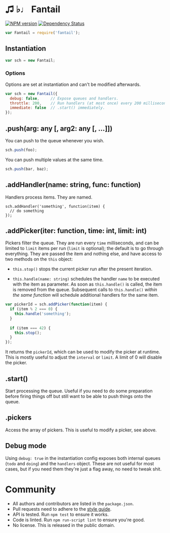 ♫ ♭♩ Fantail
============

[![NPM version](https://badge.fury.io/js/fantail.png)](http://npmjs.org/package/fantail)
[![Dependency Status](https://gemnasium.com/passcod/fantail.png)](https://gemnasium.com/passcod/fantail)

```javascript
var Fantail = require('fantail');
```


## Instantiation

```javascript
var sch = new Fantail;
```

### Options

Options are set at instantiation and can't be modified afterwards.

```javascript
var sch = new Fantail({
  debug: false,     // Expose queues and handlers.
  throttle: 200,    // Run handlers (at most once) every 200 milliseconds
  immediate: false  // .start() immediately.
});
```


## .push(arg: any [, arg2: any [, …]])

You can push to the queue whenever you wish.

```javascript
sch.push(foo);
```

You can push multiple values at the same time.

```javascript
sch.push(bar, baz);
```


## .addHandler(name: string, func: function)

Handlers process items. They are named.

```javacript
sch.addHandler('something', function(item) {
  // do something
});
```


## .addPicker(iter: function, time: int, limit: int)

Pickers filter the queue. They are run every `time` milliseconds, and can
be limited to `limit` items per run (`limit` is optional); the default is to go
through everything. They are passed the item and nothing else, and have access
to two methods on the `this` object:

- `this.stop()` stops the current picker run after the present iteration.

- `this.handle(name: string)` schedules the handler `name` to be
  executed with the item as parameter. As soon as `this.handle()`
  is called, the item is removed from the queue. Subsequent calls
  to `this.handle()` *within the same function* will schedule
  additional handlers for the same item.

```javascript
var pickerId = sch.addPicker(function(item) {
  if (item % 2 === 0) {
    this.handle('something');
  }
  
  if (item === 42) {
    this.stop();
  }
});
```

It returns the `pickerId`, which can be used to modify the picker at runtime.
This is mostly useful to adjust the `interval` or `limit`. A limit of 0 will
disable the picker.


## .start()

Start processing the queue. Useful if you need to do some preparation before
firing things off but still want to be able to push things onto the queue.


## .pickers

Access the array of pickers. This is useful to modify a picker, see above.


## Debug mode

Using `debug: true` in the instantiation config exposes both internal queues
(`todo` and `doing`) and the `handlers` object. These are not useful for most
cases, but if you need them they're just a flag away, no need to tweak shit.


Community
=========

- All authors and contributors are listed in the `package.json`.
- Pull requests need to adhere to the [style guide].
- API is tested. Run `npm test` to ensure it works.
- Code is linted. Run `npm run-script lint` to ensure you're good.
- No license. This is released in the public domain.

[style guide]: //github.com/passcod/node-style-guide